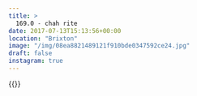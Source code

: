 ```yaml
---
title: >
  169.0 - chah rite
date: 2017-07-13T15:13:56+00:00
location: "Brixton"
image: "/img/08ea8821489121f910bde0347592ce24.jpg"
draft: false
instagram: true
---
```


{{<photo src="/img/08ea8821489121f910bde0347592ce24.jpg">}}
